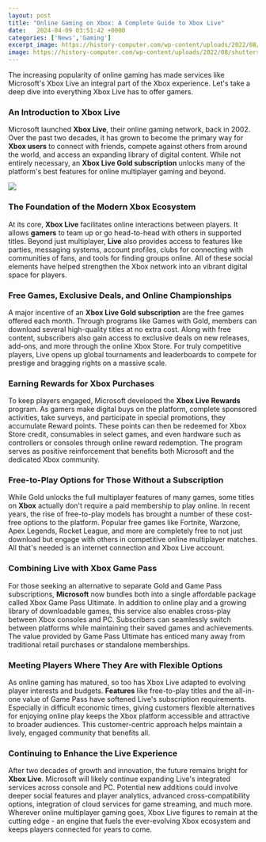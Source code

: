 ```yaml
---
layout: post
title: "Online Gaming on Xbox: A Complete Guide to Xbox Live"
date:   2024-04-09 03:51:42 +0000
categories: ['News','Gaming']
excerpt_image: https://history-computer.com/wp-content/uploads/2022/08/shutterstock_1356024059-2048x1536.jpg
image: https://history-computer.com/wp-content/uploads/2022/08/shutterstock_1356024059-2048x1536.jpg
---
```


The increasing popularity of online gaming has made services like Microsoft's Xbox Live an integral part of the Xbox experience. Let's take a deep dive into everything Xbox Live has to offer gamers.
### An Introduction to Xbox Live 
Microsoft launched **Xbox Live**, their online gaming network, back in 2002. Over the past two decades, it has grown to become the primary way for **Xbox users** to connect with friends, compete against others from around the world, and access an expanding library of digital content. While not entirely necessary, an **Xbox Live Gold subscription** unlocks many of the platform's best features for online multiplayer gaming and beyond. 

![](https://history-computer.com/wp-content/uploads/2022/08/shutterstock_1356024059-2048x1536.jpg)
### The Foundation of the Modern Xbox Ecosystem
At its core, **Xbox Live** facilitates online interactions between players. It allows **gamers** to team up or go head-to-head with others in supported titles. Beyond just multiplayer, **Live** also provides access to features like parties, messaging systems, account profiles, clubs for connecting with communities of fans, and tools for finding groups online. All of these social elements have helped strengthen the Xbox network into an vibrant digital space for players.
### Free Games, Exclusive Deals, and Online Championships
A major incentive of an **Xbox Live Gold subscription** are the free games offered each month. Through programs like Games with Gold, members can download several high-quality titles at no extra cost. Along with free content, subscribers also gain access to exclusive deals on new releases, add-ons, and more through the online Xbox Store. For truly competitive players, Live opens up global tournaments and leaderboards to compete for prestige and bragging rights on a massive scale. 
### Earning Rewards for Xbox Purchases
To keep players engaged, Microsoft developed the **Xbox Live Rewards** program. As gamers make digital buys on the platform, complete sponsored activities, take surveys, and participate in special promotions, they accumulate Reward points. These points can then be redeemed for Xbox Store credit, consumables in select games, and even hardware such as controllers or consoles through online reward redemption. The program serves as positive reinforcement that benefits both Microsoft and the dedicated Xbox community.
### Free-to-Play Options for Those Without a Subscription
While Gold unlocks the full multiplayer features of many games, some titles on **Xbox** actually don't require a paid membership to play online. In recent years, the rise of free-to-play models has brought a number of these cost-free options to the platform. Popular free games like Fortnite, Warzone, Apex Legends, Rocket League, and more are completely free to not just download but engage with others in competitive online multiplayer matches. All that's needed is an internet connection and Xbox Live account. 
### Combining Live with Xbox Game Pass
For those seeking an alternative to separate Gold and Game Pass subscriptions, **Microsoft** now bundles both into a single affordable package called Xbox Game Pass Ultimate. In addition to online play and a growing library of downloadable games, this service also enables cross-play between Xbox consoles and PC. Subscribers can seamlessly switch between platforms while maintaining their saved games and achievements. The value provided by Game Pass Ultimate has enticed many away from traditional retail purchases or standalone memberships.
### Meeting Players Where They Are with Flexible Options  
As online gaming has matured, so too has Xbox Live adapted to evolving player interests and budgets. **Features** like free-to-play titles and the all-in-one value of Game Pass have softened Live's subscription requirements. Especially in difficult economic times, giving customers flexible alternatives for enjoying online play keeps the Xbox platform accessible and attractive to broader audiences. This customer-centric approach helps maintain a lively, engaged community that benefits all.
### Continuing to Enhance the Live Experience 
After two decades of growth and innovation, the future remains bright for **Xbox Live**. Microsoft will likely continue expanding Live's integrated services across console and PC. Potential new additions could involve deeper social features and player analytics, advanced cross-compatibility options, integration of cloud services for game streaming, and much more. Wherever online multiplayer gaming goes, Xbox Live figures to remain at the cutting edge - an engine that fuels the ever-evolving Xbox ecosystem and keeps players connected for years to come.